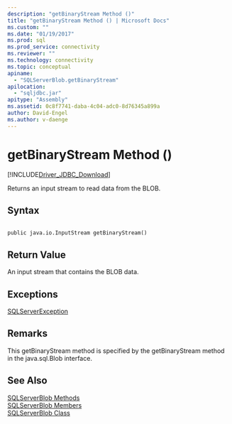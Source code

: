 ```yaml
---
description: "getBinaryStream Method ()"
title: "getBinaryStream Method () | Microsoft Docs"
ms.custom: ""
ms.date: "01/19/2017"
ms.prod: sql
ms.prod_service: connectivity
ms.reviewer: ""
ms.technology: connectivity
ms.topic: conceptual
apiname: 
  - "SQLServerBlob.getBinaryStream"
apilocation: 
  - "sqljdbc.jar"
apitype: "Assembly"
ms.assetid: 0c8f7741-daba-4c04-adc0-8d76345a899a
author: David-Engel
ms.author: v-daenge
---
```

# getBinaryStream Method ()
[!INCLUDE[Driver_JDBC_Download](../../../includes/driver_jdbc_download.md)]

  Returns an input stream to read data from the BLOB.  
  
## Syntax  
  
```  
  
public java.io.InputStream getBinaryStream()  
```  
  
## Return Value  
 An input stream that contains the BLOB data.  
  
## Exceptions  
 [SQLServerException](../../../connect/jdbc/reference/sqlserverexception-class.md)  
  
## Remarks  
 This getBinaryStream method is specified by the getBinaryStream method in the java.sql.Blob interface.  
  
## See Also  
 [SQLServerBlob Methods](../../../connect/jdbc/reference/sqlserverblob-methods.md)   
 [SQLServerBlob Members](../../../connect/jdbc/reference/sqlserverblob-members.md)   
 [SQLServerBlob Class](../../../connect/jdbc/reference/sqlserverblob-class.md)  
  
  
